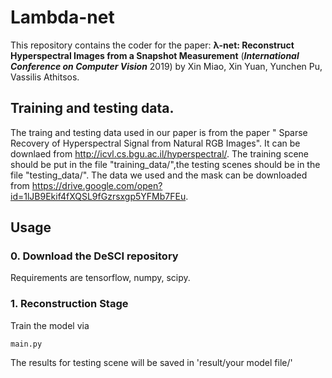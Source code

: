 # Lambda-net



This repository contains the coder for the paper: **λ-net: Reconstruct Hyperspectral Images from a Snapshot Measurement** (***International Conference on Computer Vision*** 2019) by Xin Miao, Xin Yuan, Yunchen Pu, Vassilis Athitsos.





## Training and testing data.

The traing and testing data used in our paper is from the paper " Sparse Recovery of Hyperspectral Signal from Natural RGB Images". It can be downlaed from http://icvl.cs.bgu.ac.il/hyperspectral/.  The training scene should be put in the file "training_data/",the testing scenes should be in the file "testing_data/". The data we used and the mask can be downloaded from https://drive.google.com/open?id=1lJB9Ekif4fXQSL9fGzrsxgp5YFMb7FEu.


## Usage
### 0. Download the DeSCI repository

Requirements are tensorflow, numpy, scipy.

### 1. Reconstruction Stage

Train the model via
```
main.py
```
The results for testing scene will be saved in 'result/your model file/'

